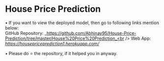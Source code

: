 # House Price Prediction

• If you want to view the deployed model, then go to following links mention below:<br />
GitHub Repository: _https://github.com/Abhinay95/House-Price-Prediction/tree/master/House%20Price%20Prediction_<br />
Web App: _https://housepriceprediction1.herokuapp.com/_

• Please do ⭐ the repository, if it helped you in anyway.
